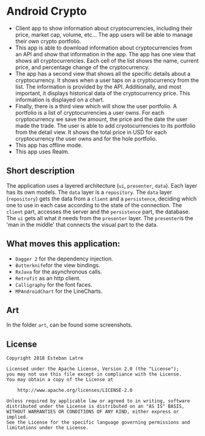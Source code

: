 # Android Crypto

- Client app to show information about cryptocurrencies, including their price, market cap, volume, etc... The app users will be able to manage their own crypto portfolio.
- This app is able to download information about cryptocurrencies from an API and show that information in the app. The app has one view that shows all cryptocurrencies. Each cell of the list shows the name, current price, and percentage change of the cryptocurrency.
- The app has a second view that shows all the specific details about a cryptocurrency. It shows when a user taps on a cryptocurrency from the list. The information is provided by the API. Additionally, and most important, it displays historical data of the cryptocurrency price. This information is displayed on a chart.
- Finally, there is a third view which will show the user portfolio. A portfolio is a list of cryptocurrencies a user owns. For each cryptocurrency we save the amount, the price and the date the user made the trade. The user is able to add cryotocurrencies to its portfolio from the detail view. It shows the total price in USD for each cryptocurrency the user owns and for the hole portfolio.
- This app has offline mode.
- This app uses Realm.

## Short description

The application uses a layered architecture (`ui`, `presenter`, `data`). Each layer has its own models. The `data` layer is a `repository`. The `data` layer (`repository`) gets the data from a `client` and a `persistence`, deciding which one to use in each case according to the state of the connection. The `client` part, accesses the server and the `persistence` part, the database. The `ui` gets all what it needs from the `presenter` layer. The `presenter`is the 'man in the middle' that connects the visual part to the data.

## What moves this application:

- `Dagger 2` for the dependency injection.
- `Butterknife`for the view bindings.
- `RxJava` for the asynchronous calls.
- `Retrofit` as an http client.  
- `Calligraphy` for the font faces.
- `MPAndroidChart` for the LineCharts.  

## Art

In the folder `art`, can be found some screenshots.

## License
    Copyright 2018 Esteban Latre

    Licensed under the Apache License, Version 2.0 (the "License");
    you may not use this file except in compliance with the License.
    You may obtain a copy of the License at

        http://www.apache.org/licenses/LICENSE-2.0

    Unless required by applicable law or agreed to in writing, software
    distributed under the License is distributed on an "AS IS" BASIS,
    WITHOUT WARRANTIES OR CONDITIONS OF ANY KIND, either express or implied.
    See the License for the specific language governing permissions and
    limitations under the License.
